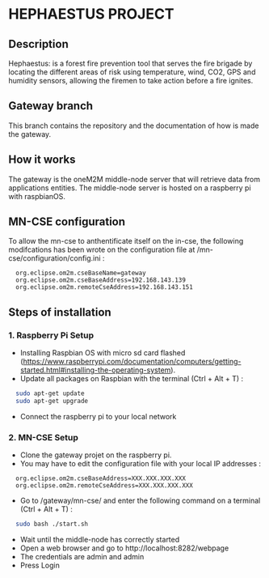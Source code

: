 # HEPHAESTUS PROJECT

## Description 
Hephaestus: is a forest fire prevention tool that serves the fire brigade by locating the different
areas of risk using temperature, wind, CO2, GPS and humidity sensors, allowing the firemen to take action
before a fire ignites.

## Gateway branch
This branch contains the repository and the documentation of how is made the gateway.

## How it works
The gateway is the oneM2M middle-node server that will retrieve data from applications entities. The middle-node server is hosted on a raspberry pi with raspbianOS.

## MN-CSE configuration
To allow the mn-cse to anthentificate itself on the in-cse, the following modifcations has been wrote on the configuration file at /mn-cse/configuration/config.ini :
```
  org.eclipse.om2m.cseBaseName=gateway
  org.eclipse.om2m.cseBaseAddress=192.168.143.139
  org.eclipse.om2m.remoteCseAddress=192.168.143.151
```

## Steps of installation

### 1. Raspberry Pi Setup
- Installing Raspbian OS with micro sd card flashed (https://www.raspberrypi.com/documentation/computers/getting-started.html#installing-the-operating-system).
- Update all packages on Raspbian with the terminal (Ctrl + Alt + T) :
```bash
  sudo apt-get update
  sudo apt-get upgrade
```
- Connect the raspberry pi to your local network

### 2. MN-CSE Setup
- Clone the gateway projet on the raspberry pi.
- You may have to edit the configuration file with your local IP addresses :
```
  org.eclipse.om2m.cseBaseAddress=XXX.XXX.XXX.XXX
  org.eclipse.om2m.remoteCseAddress=XXX.XXX.XXX.XXX
```
- Go to /gateway/mn-cse/ and enter the following command on a terminal (Ctrl + Alt + T) :
```bash
  sudo bash ./start.sh
```
- Wait until the middle-node has correctly started
- Open a web browser and go to http://localhost:8282/webpage
- The credentials are admin and admin
- Press Login 
